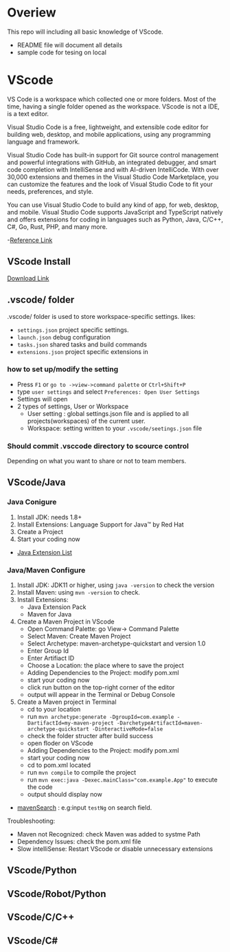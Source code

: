 # Overiew
This repo will including all basic knowledge of VScode. 
- README file will document all details
- sample code for tesing on local
# VScode
VS Code is a workspace which collected one or more folders. Most of the time, having a single folder opened as the workspace. VScode is not a IDE, is a text editor.

Visual Studio Code is a free, lightweight, and extensible code editor for building web, desktop, and mobile applications, using any programming language and framework.

Visual Studio Code has built-in support for Git source control management and powerful integrations with GitHub, an integrated debugger, and smart code completion with IntelliSense and with AI-driven IntelliCode. With over 30,000 extensions and themes in the Visual Studio Code Marketplace, you can customize the features and the look of Visual Studio Code to fit your needs, preferences, and style.

You can use Visual Studio Code to build any kind of app, for web, desktop, and mobile. Visual Studio Code supports JavaScript and TypeScript natively and offers extensions for coding in languages such as Python, Java, C/C++, C#, Go, Rust, PHP, and many more.

-[Reference Link](https://apps.microsoft.com/detail/xp9khm4bk9fz7q?hl=en-US&gl=US)

## VScode Install
[Download Link](https://code.visualstudio.com/download)

## .vscode/ folder
.vscode/ folder is used to store workspace-specific settings. likes:
- `settings.json` project specific settings. 
- `launch.json` debug configuration
- `tasks.json` shared tasks and build commands
- `extensions.json` project specific extensions in
### how to set up/modify the setting
- Press `F1` or `go to ->view->command palette` or `Ctrl+Shift+P`
- type `user settings` and select `Preferences: Open User Settings`
- Settings will open
- 2 types of settings, User or Workspace
    - User setting : global settings.json file and is applied to all projects(workspaces) of the current user.
    - Workspace: setting written to your `.vscode/seetings.json` file 
### Should commit .vsccode directory to scource control
Depending on what you want to share or not to team members.




## VScode/Java
### Java Conigure
1. Install JDK: needs 1.8+
2. Install Extensions: Language Support for Java™ by Red Hat
3. Create a Project
4. Start your coding now
- [Java Extension List](https://code.visualstudio.com/docs/java/extensions)

### Java/Maven Configure
1. Install JDK: JDK11 or higher, using `java -version` to check the version
2. Install Maven: using `mvn -version` to check.
3. Install Extensions:
    * Java Extension Pack
    * Maven for Java
4. Create a Maven Project in VScode
    - Open Command Palette: go View-> Command Palette
    - Select Maven: Create Maven Project
    - Select Archetype: maven-archetype-quickstart and version 1.0
    - Enter Group Id
    - Enter Artifiact ID
    - Choose a Location: the place where to save the project
    - Adding Dependencies to the Project: modify pom.xml
    - start your coding now
    - click run button on the top-right corner of the editor
    - output will appear in the Terminal or Debug Console
5. Create a Maven project in Terminal
    - cd to your location
    - run `mvn archetype:generate -DgroupId=com.example -DartifactId=my-maven-project -DarchetypeArtifactId=maven-archetype-quickstart -DinteractiveMode=false`
    - check the folder structer after build success
    - open floder on VScode
    - Adding Dependencies to the Project: modify pom.xml
    - start your coding now
    - cd to pom.xml located
    - run `mvn compile` to compile the project
    - run `mvn exec:java -Dexec.mainClass="com.example.App"` to execute the code
    - output should display now

* [mavenSearch](https://mvnrepository.com/) : e.g:input `testNg` on search field.

Troubleshooting:
- Maven not Recognized: check Maven was added to systme Path
- Dependency Issues: check the pom.xml file
- Slow intelliSense: Restart VScode or disable unnecessary extensions

## VScode/Python

## VScode/Robot/Python

## VScode/C/C++

## VScode/C#


